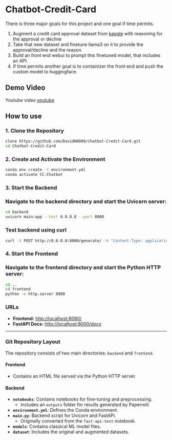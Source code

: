 # Chatbot-Credit-Card
There is three major goals for this project and one goal if time permits. 
1. Augment a credit card approval dataset from [kaggle](https://www.kaggle.com/datasets/rikdifos/credit-card-approval-prediction) with reasoning for the approval or decline
2. Take that new dataset and finetune llama3 on it to provide the approval/decline and the reason.
3. Build an front end webui to prompt this finetuned model, that includes an API.
4. If time permits another goal is to containizer the front end and push the custom model to huggingface.

## Demo Video
Youtube video [youtube]([youtube-link](https://youtu.be/oaLKMirVSbk))

## How to use
### 1. Clone the Repository
```bash
clone https://github.com/DavidN0809/Chatbot-Credit-Card.git
cd Chatbot-Credit-Card
```
### 2. Create and Activate the Environment
```bash
conda env create -f environment.yml
conda activate CC-Chatbot
```
### 3. Start the Backend
### Navigate to the backend directory and start the Uvicorn server:

```bash
cd backend
uvicorn main:app --host 0.0.0.0 --port 8000
```
### Test backend using curl
```bash
curl -X POST http://0.0.0.0:8000/generate/ -H "Content-Type: application/json" -d '{"prompt": "Test prompt"}'
```
### 4. Start the Frontend
### Navigate to the frontend directory and start the Python HTTP server:
```bash
cd ..
cd frontend
python -m http.server 8080
```

### URLs
- **Frontend:** [http://localhost:8080/](http://localhost:8080/)
- **FastAPI Docs:** [http://localhost:8000/docs](http://localhost:8000/docs)

---

### Git Repository Layout

The repository consists of two main directories: `backend` and `frontend`.

#### **Frontend**
- Contains an HTML file served via the Python HTTP server.

#### **Backend**
- **`notebooks`**: Contains notebooks for fine-tuning and preprocessing.
  - Includes an `outputs` folder for results generated by Papermill.
- **`environment.yml`**: Defines the Conda environment.
- **`main.py`**: Backend script for Uvicorn and FastAPI.
  - Originally converted from the `fast-api-test` notebook.
- **`models`**: Contains classical ML model files.
- **`dataset`**: Includes the original and augmented datasets.

